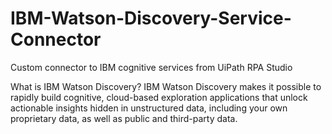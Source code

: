 # IBM-Watson-Discovery-Service-Connector
Custom connector to IBM cognitive services from UiPath RPA Studio

What is IBM Watson Discovery? 
IBM Watson Discovery makes it possible to rapidly build cognitive, cloud-based exploration applications that unlock actionable 
insights hidden in unstructured data, including your own proprietary data, as well as public and third-party data.
